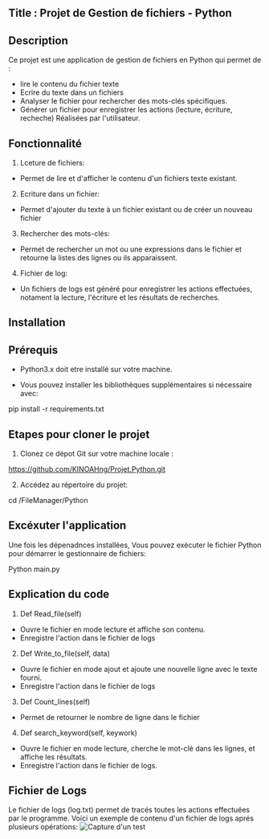 ## Title : Projet de Gestion de fichiers - Python




## Description 

Ce projet est une application de gestion de fichiers en Python qui permet de :

- lire le contenu du fichier texte 
- Ecrire du texte dans un fichiers 
- Analyser le fichier pour rechercher des mots-clés spécifiques.
- Générer un fichier pour enregistrer les actions (lecture, écriture, recheche) Réalisées par l'utilisateur.
## Fonctionnalité

1. Lceture de fichiers:
- Permet de lire et d'afficher le contenu d'un fichiers texte existant.
2. Ecriture dans un fichier:
- Permet d'ajouter du texte à un fichier existant ou de créer un nouveau fichier
3. Rechercher des mots-clés:
- Permet de rechercher un mot ou une expressions dans le fichier et retourne la listes des lignes ou ils apparaissent.
4. Fichier de log:
- Un fichiers de logs est généré pour enregistrer les actions effectuées, notament la lecture, l'écriture et les résultats de recherches. 

## Installation

## Prérequis 

- Python3.x doit etre installé sur votre machine.

- Vous pouvez installer les bibliothèques supplémentaires si nécessaire avec:

pip install -r requirements.txt 

## Etapes pour cloner le projet

1. Clonez ce dépot Git sur votre machine locale : 

https://github.com/KINOAHng/Projet.Python.git

2. Accédez au répertoire du projet:

cd /FileManager/Python

## Excéxuter l'application

Une fois les dépenadnces installées, Vous pouvez exécuter le fichier Python pour démarrer le gestionnaire de fichiers:

Python main.py


    
## Explication du code

1. Def Read_file(self)
- Ouvre le fichier en mode lecture et affiche son contenu.
- Enregistre l'action dans le fichier de logs
2. Def Write_to_file(self, data)
- Ouvre le fichier en mode ajout et ajoute une nouvelle ligne avec le texte fourni.
- Enregistre l'action dans le fichier de logs
 3. Def Count_lines(self)
- Permet de retourner le nombre de ligne dans le fichier
4. Def search_keyword(self, keywork)
- Ouvre le fichier en mode lecture, cherche le mot-clé dans les lignes, et affiche les résultats.
- Enregistre l'action dans le fichier de logs.                                                                                                             

## Fichier de Logs

Le fichier de logs (log.txt) permet de tracés toutes les actions effectuées par le programme. Voici un exemple de contenu d'un fichier de logs aprés plusieurs opérations: 
![Capture d'un test](C:\Users\GLC\Downloads)


